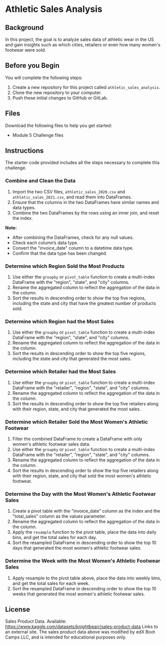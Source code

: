 # Athletic Sales Analysis

## Background

In this project, the goal is to analyze sales data of athletic wear in the US and gain insights such as which cities, retailers or even how many women's footwear were sold.

## Before you Begin

You will complete the following steps:
1. Create a new repository for this project called `athletic_sales_analysis`. 
2. Clone the new repository to your computer.
3. Push these initial changes to GitHub or GitLab.

## Files

Download the following files to help you get started:
- Module 5 Challenge files

## Instructions

The starter code provided includes all the steps necessary to complete this challenge.

### Combine and Clean the Data

1. Import the two CSV files, `athletic_sales_2020.csv` and `athletic_sales_2021.csv`, and read them into DataFrames.
2. Ensure that the columns in the two DataFrames have similar names and data types.
3. Combine the two DataFrames by the rows using an inner join, and reset the index.

**Note:**
- After combining the DataFrames, check for any null values.
- Check each column’s data type.
- Convert the "invoice_date" column to a datetime data type.
- Confirm that the data type has been changed.

### Determine which Region Sold the Most Products

1. Use either the `groupby` or `pivot_table` function to create a multi-index DataFrame with the "region", "state", and "city" columns.
2. Rename the aggregated column to reflect the aggregation of the data in the column.
3. Sort the results in descending order to show the top five regions, including the state and city that have the greatest number of products sold.

### Determine which Region had the Most Sales

1. Use either the `groupby` or `pivot_table` function to create a multi-index DataFrame with the "region", "state", and "city" columns.
2. Rename the aggregated column to reflect the aggregation of the data in the column.
3. Sort the results in descending order to show the top five regions, including the state and city that generated the most sales.

### Determine which Retailer had the Most Sales

1. Use either the `groupby` or `pivot_table` function to create a multi-index DataFrame with the "retailer", "region", "state", and "city" columns.
2. Rename the aggregated column to reflect the aggregation of the data in the column.
3. Sort the results in descending order to show the top five retailers along with their region, state, and city that generated the most sales.

### Determine which Retailer Sold the Most Women's Athletic Footwear

1. Filter the combined DataFrame to create a DataFrame with only women's athletic footwear sales data.
2. Use either the `groupby` or `pivot_table` function to create a multi-index DataFrame with the "retailer", "region", "state", and "city" columns.
3. Rename the aggregated column to reflect the aggregation of the data in the column.
4. Sort the results in descending order to show the top five retailers along with their region, state, and city that sold the most women's athletic footwear.

### Determine the Day with the Most Women's Athletic Footwear Sales

1. Create a pivot table with the "invoice_date" column as the index and the "total_sales" column as the values parameter.
2. Rename the aggregated column to reflect the aggregation of the data in the column.
3. Apply the `resample` function to the pivot table, place the data into daily bins, and get the total sales for each day.
4. Sort the resampled DataFrame in descending order to show the top 10 days that generated the most women's athletic footwear sales.

### Determine the Week with the Most Women's Athletic Footwear Sales

1. Apply resample to the pivot table above, place the data into weekly bins, and get the total sales for each week.
2. Sort the resampled DataFrame in descending order to show the top 10 weeks that generated the most women's athletic footwear sales.

## License
Sales Product Data. Available: https://www.kaggle.com/datasets/knightbearr/sales-product-data Links to an external site.
The sales product data above was modified by edX Boot Camps LLC, and is intended for educational purposes only.
